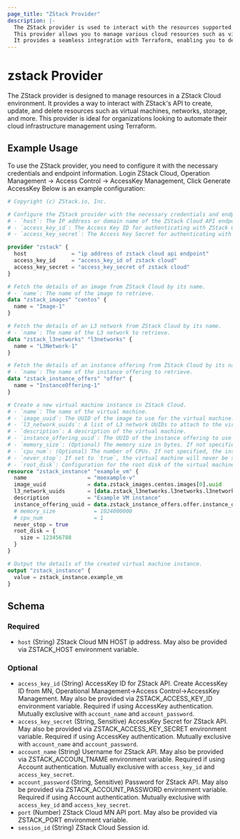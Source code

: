 ```yaml
---
page_title: "ZStack Provider"
description: |-
  The ZStack provider is used to interact with the resources supported by ZStack Cloud, a powerful cloud management platform. 
  This provider allows you to manage various cloud resources such as virtual machines, networks, storage, and more. 
  It provides a seamless integration with Terraform, enabling you to define and manage your cloud infrastructure as code.
---
```


# zstack Provider



The ZStack provider is designed to manage resources in a ZStack Cloud environment. 
It provides a way to interact with ZStack's API to create, update, and delete resources such as virtual machines, networks, storage, and more. 
This provider is ideal for organizations looking to automate their cloud infrastructure management using Terraform.

## Example Usage

To use the ZStack provider, you need to configure it with the necessary credentials and endpoint information. Login ZStack Cloud, Operation Management -> Access Control -> AccessKey Management, Click Generate AccessKey
Below is an example configuration:

```terraform
# Copyright (c) ZStack.io, Inc.

# Configure the ZStack provider with the necessary credentials and endpoint information.
# - `host`: The IP address or domain name of the ZStack Cloud API endpoint.
# - `access_key_id`: The Access Key ID for authenticating with ZStack Cloud.
# - `access_key_secret`: The Access Key Secret for authenticating with ZStack Cloud.

provider "zstack" {
  host              = "ip address of zstack cloud api endpoint"
  access_key_id     = "access_key_id of zstack cloud"
  access_key_secret = "access_key_secret of zstack cloud"
}

# Fetch the details of an image from ZStack Cloud by its name.
# - `name`: The name of the image to retrieve.
data "zstack_images" "centos" {
  name = "Image-1"
}

# Fetch the details of an L3 network from ZStack Cloud by its name.
# - `name`: The name of the L3 network to retrieve.
data "zstack_l3networks" "l3networks" {
  name = "L3Network-1"
}

# Fetch the details of an instance offering from ZStack Cloud by its name.
# - `name`: The name of the instance offering to retrieve.
data "zstack_instance_offers" "offer" {
  name = "InstanceOffering-1"
}

# Create a new virtual machine instance in ZStack Cloud.
# - `name`: The name of the virtual machine.
# - `image_uuid`: The UUID of the image to use for the virtual machine.
# - `l3_network_uuids`: A list of L3 network UUIDs to attach to the virtual machine.
# - `description`: A description of the virtual machine.
# - `instance_offering_uuid`: The UUID of the instance offering to use for the virtual machine.
# - `memory_size`: (Optional) The memory size in bytes. If not specified, the instance offering's memory size will be used.
# - `cpu_num`: (Optional) The number of CPUs. If not specified, the instance offering's CPU count will be used.
# - `never_stop`: If set to `true`, the virtual machine will never be stopped.
# - `root_disk`: Configuration for the root disk of the virtual machine.
resource "zstack_instance" "example_vm" {
  name                   = "moexample-v"
  image_uuid             = data.zstack_images.centos.images[0].uuid
  l3_network_uuids       = [data.zstack_l3networks.l3networks.l3networks[0].uuid]
  description            = "Example VM instance"
  instance_offering_uuid = data.zstack_instance_offers.offer.instance_offers[0].uuid # Using Instance offering UUID or custom CPU and memory
  # memory_size            = 1024000000
  # cpu_num                = 1
  never_stop = true
  root_disk = {
    size = 123456788
  }
}

# Output the details of the created virtual machine instance.
output "zstack_instance" {
  value = zstack_instance.example_vm
}
```

<!-- schema generated by tfplugindocs -->
## Schema

### Required

- `host` (String) ZStack Cloud MN HOST ip address. May also be provided via ZSTACK_HOST environment variable.

### Optional

- `access_key_id` (String) AccessKey ID for ZStack API. Create AccessKey ID from MN,  Operational Management->Access Control->AccessKey Management. May also be provided via ZSTACK_ACCESS_KEY_ID environment variable. Required if using AccessKey authentication. Mutually exclusive with `account_name` and `account_password`.
- `access_key_secret` (String, Sensitive) AccessKey Secret for ZStack API. May also be provided via ZSTACK_ACCESS_KEY_SECRET environment variable. Required if using AccessKey authentication. Mutually exclusive with `account_name` and `account_password`.
- `account_name` (String) Username for ZStack API. May also be provided via ZSTACK_ACCOUN_TNAME environment variable.  Required if using Account authentication. Mutually exclusive with `access_key_id` and `access_key_secret`.
- `account_password` (String, Sensitive) Password for ZStack API. May also be provided via ZSTACK_ACCOUNT_PASSWORD environment variable. Required if using Account authentication. Mutually exclusive with `access_key_id` and `access_key_secret`.
- `port` (Number) ZStack Cloud MN API port. May also be provided via ZSTACK_PORT environment variable.
- `session_id` (String) ZStack Cloud Session id.


